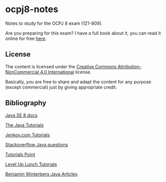 # ocpj8-notes
Notes to study for the OCPJ 8 exam (1Z1-809).

Are you preparing for this exam? I have a full book about it, you can read it online for free [here](http://ocpj8.javastudyguide.com/).

## License
The content is licensed under the [Creative Commons Attribution-NonCommercial 4.0 International](http://creativecommons.org/licenses/by-nc/4.0/) license.

Basically, you are free to share and adapt the content for any purpose (except commercial) just by giving appropriate credit.

## Bibliography
[Java SE 8 docs](http://docs.oracle.com/javase/8/docs/api/)

[The Java Tutorials](http://docs.oracle.com/javase/tutorial/)

[Jenkov.com Tutorials](http://tutorials.jenkov.com/)

[Stackoverflow Java questions](http://stackoverflow.com/questions/tagged/java)

[Tutorials Point](http://www.tutorialspoint.com/java/)

[Level Up Lunch Tutorials](http://www.leveluplunch.com/java/tutorials/)

[Benjamin Winterberg Java Articles](http://winterbe.com/java/)
